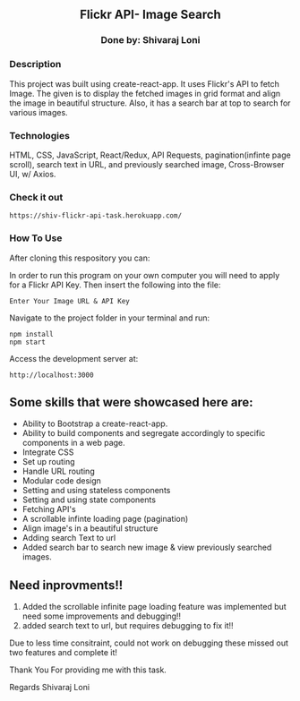<div align="center">

## Flickr API- Image Search
### Done by: Shivaraj Loni

</div>

### Description
This project was built using create-react-app.  It uses Flickr's API to fetch Image. The given is to display the fetched images in grid format and align the image in beautiful structure. Also, it has a search bar at top to search for various images.  

### Technologies
HTML, CSS, JavaScript, React/Redux, API Requests, pagination(infinte page scroll), search text in URL, and previously searched image, Cross-Browser UI, w/ Axios.

### Check it out
    https://shiv-flickr-api-task.herokuapp.com/

### How To Use

After cloning this respository you can:

In order to run this program on your own computer you will need to apply for a Flickr API Key. Then insert the following into the file:

  ``
    Enter Your Image URL & API Key
  `` 

Navigate to the project folder in your terminal and run:
```
npm install
npm start
```

Access the development server at:
```
http://localhost:3000
```

## Some skills that were showcased here are:
 - Ability to Bootstrap a create-react-app.
 - Ability to build components and segregate accordingly to specific components in a web page.
 - Integrate CSS 
 - Set up routing 
 - Handle URL routing 
 - Modular code design
 - Setting and using stateless components
 - Setting and using state components
 - Fetching API's
 - A scrollable infinte loading page (pagination)
 - Align image's in a beautiful structure
 - Adding search Text to url
 - Added search bar to search new image & view previously searched images.


## Need inprovments!!
1. Added the scrollable infinite page loading feature was implemented but need some improvements and debugging!!
2. added search text to url, but requires debugging to fix it!! 

Due to less time consitraint, could  not work on debugging these missed out two features and complete it!


Thank You For providing me with this task.



Regards
Shivaraj Loni
